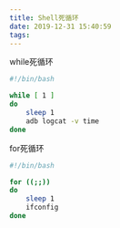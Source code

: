 ```yaml
---
title: Shell死循环
date: 2019-12-31 15:40:59
tags:
---
```

while死循环

``` bash
#!/bin/bash

while [ 1 ]
do
    sleep 1
    adb logcat -v time
done
```

for死循环

``` bash
#!/bin/bash

for ((;;))
do
    sleep 1
    ifconfig
done
```
